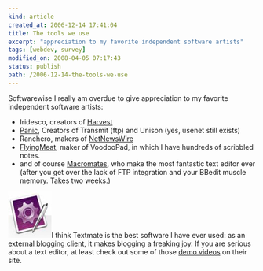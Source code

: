 ```yaml
---
kind: article
created_at: 2006-12-14 17:41:04
title: The tools we use
excerpt: "appreciation to my favorite independent software artists"
tags: [webdev, survey]
modified_on: 2008-04-05 07:17:43
status: publish 
path: /2006-12-14-the-tools-we-use
---
```


Softwarewise I really am overdue to give appreciation to my favorite independent software artists: 

<ul>
	<li>Iridesco, creators of <a href="http://www.harvest.com">Harvest</a></li>
	<li><a href="http://www.panic.com/">Panic</a>, Creators of Transmit (ftp) and Unison (yes, usenet still exists)</li>
	<li>Ranchero, makers of <a href="http://www.newsgator.com/NGOLProduct.aspx?ProdID=NetNewsWire">NetNewsWire</a></li>
	<li><a href="http://www.flyingmeat.com/">FlyingMeat</a>, maker of VoodooPad, in which I have hundreds of scribbled notes. </li>
	<li>and of course <a href="http://macromates.com/">Macromates</a>, who make the most fantastic text editor ever (after you get over the lack of FTP integration and your BBedit muscle memory. Takes two weeks.)</li>
</ul>

<img src="/images/textmate_icon.jpg" alt="textmate-icon" height="94" width="88">I think Textmate is the best software I have ever used: as an <a href="http://macromates.com/blog/archives/2006/06/19/blogging-from-Textmate/">external blogging client</a>, it makes blogging a freaking joy. If you are serious about a text editor, at least check out some of those <a href="http://macromates.com/screencasts">demo videos</a> on their site.